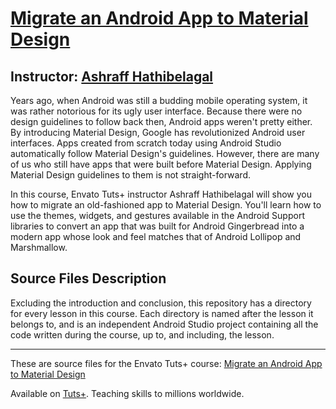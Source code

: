 # [Migrate an Android App to Material Design][published url]
## Instructor: [Ashraff Hathibelagal][instructor url]


Years ago, when Android was still a budding mobile operating system, it was rather notorious for its ugly user interface. Because there were no design guidelines to follow back then, Android apps weren't pretty either. By introducing Material Design, Google has revolutionized Android user interfaces. Apps created from scratch today using Android Studio automatically follow Material Design's guidelines. However, there are many of us who still have apps that were built before Material Design. Applying Material Design guidelines to them is not straight-forward.

In this course, Envato Tuts+ instructor Ashraff Hathibelagal will show you how to migrate an old-fashioned app to Material Design. You'll learn how to use the themes, widgets, and gestures available in the Android Support libraries to convert an app that was built for Android Gingerbread into a modern app whose look and feel matches that of Android Lollipop and Marshmallow.


## Source Files Description


Excluding the introduction and conclusion, this repository has a directory for every lesson in this course. Each directory is named after the lesson it belongs to, and is an independent Android Studio project containing all the code written during the course, up to, and including, the lesson.

------

These are source files for the Envato Tuts+ course: [Migrate an Android App to Material Design][published url]

Available on [Tuts+](https://tutsplus.com). Teaching skills to millions worldwide.

[published url]: https://code.tutsplus.com/courses/migrate-an-android-app-to-material-design
[instructor url]: https://tutsplus.com/authors/ashraff-hathibelagal
